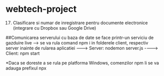 # webtech-project
17.	Clasificare si numar de inregistrare pentru documente electronice (integrare cu Dropbox sau Google Drive)

##Comunicarea serverului cu baza de date se face printr-un serviciu de gazduire live
--> se va rula comand npm i in folderele client, respectiv server inainte de rularea aplicatiei
---> Server: nodemon server.js
----> Client: npm start

*Daca se doreste a se rula pe platforma Windows, comenzilor npm li se va adauga prefixul npx